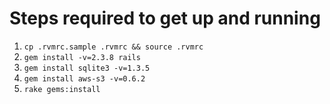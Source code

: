 # Steps required to get up and running #

  1. ```cp .rvmrc.sample .rvmrc && source .rvmrc```
  1. ```gem install -v=2.3.8 rails```
  1. ```gem install sqlite3 -v=1.3.5```
  1. ```gem install aws-s3 -v=0.6.2```
  1. ```rake gems:install```

